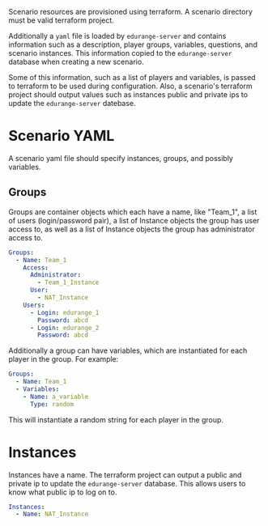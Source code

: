 
Scenario resources are provisioned using terraform.
A scenario directory must be valid terraform project.

Additionally a `yaml` file is loaded by `edurange-server` and contains information such as a description, player groups, variables, questions, and scenario instances.
This information copied to the `edurange-server` database when creating a new scenario.

Some of this information, such as a list of players and variables, is passed to terraform to be used during configuration.
Also, a scenario's terraform project should output values such as instances public and private ips to update the `edurange-server` datebase.

# Scenario YAML

A scenario yaml file should specify instances, groups, and possibly variables.

## Groups
Groups are container objects which each have a name, like "Team_1", a list of users (login/password pair), a list of Instance objects the group has user access to, as well as a list of Instance objects the group has administrator access to.

```yaml
Groups:
  - Name: Team_1
    Access:
      Administrator:
        - Team_1_Instance
      User:
        - NAT_Instance
    Users:
      - Login: edurange_1
        Password: abcd
      - Login: edurange_2
        Password: abcd
```

Additionally a group can have variables, which are instantiated for each player in the group.
For example:

```yaml
Groups:
  - Name: Team_1
  - Variables:
    - Name: a_variable
      Type: random
```

This will instantiate a random string for each player in the group.

# Instances
Instances have a name.
The terraform project can output a public and private ip to update the `edurange-server` database.
This allows users to know what public ip to log on to.

```yaml
Instances:
  - Name: NAT_Instance
```
